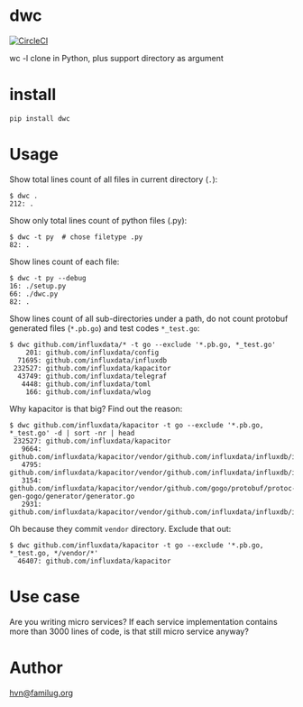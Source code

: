 # dwc
[![CircleCI](https://circleci.com/gh/hvnsweeting/dwc.svg?style=svg)](https://circleci.com/gh/hvnsweeting/dwc)

wc -l clone in Python, plus support directory as argument

# install

```
pip install dwc
```

# Usage

Show total lines count of all files in current directory (``.``):

```
$ dwc .
212: .
```

Show only total lines count of python files (.py):

```
$ dwc -t py  # chose filetype .py
82: .
```

Show lines count of each file:

```
$ dwc -t py --debug
16: ./setup.py
66: ./dwc.py
82: .
```

Show lines count of all sub-directories under a path, do not count protobuf
generated files (``*.pb.go``) and test codes ``*_test.go``:

```
$ dwc github.com/influxdata/* -t go --exclude '*.pb.go, *_test.go'
    201: github.com/influxdata/config
  71695: github.com/influxdata/influxdb
 232527: github.com/influxdata/kapacitor
  43749: github.com/influxdata/telegraf
   4448: github.com/influxdata/toml
    166: github.com/influxdata/wlog
```

Why kapacitor is that big? Find out the reason:

```
$ dwc github.com/influxdata/kapacitor -t go --exclude '*.pb.go, *_test.go' -d | sort -nr | head
 232527: github.com/influxdata/kapacitor
   9664: github.com/influxdata/kapacitor/vendor/github.com/influxdata/influxdb/influxql/iterator.gen.go
   4795: github.com/influxdata/kapacitor/vendor/github.com/influxdata/influxdb/influxql/ast.go
   3154: github.com/influxdata/kapacitor/vendor/github.com/gogo/protobuf/protoc-gen-gogo/generator/generator.go
   2931: github.com/influxdata/kapacitor/vendor/github.com/influxdata/influxdb/influxql/parser.go
```

Oh because they commit ``vendor`` directory. Exclude that out:

```
$ dwc github.com/influxdata/kapacitor -t go --exclude '*.pb.go, *_test.go, */vendor/*'
  46407: github.com/influxdata/kapacitor
```

# Use case
Are you writing micro services?  If each service implementation contains more
than 3000 lines of code, is that still micro service anyway?

# Author

hvn@familug.org
